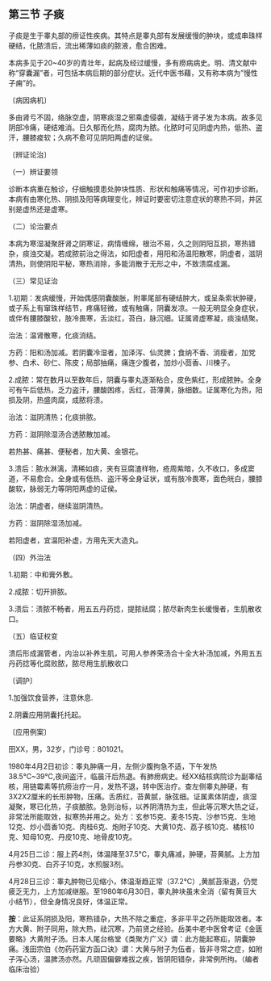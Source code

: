 ## 第三节 子痰

子痰是生于睾丸部的痨证性疾病。其特点是睾丸部有发展缓慢的肿块，或成串珠样硬结，化脓溃后，流出稀薄如痰的脓液，愈合困难。

本病多见于20~40岁的青壮年，起病及经过缓慢，多有痨病病史。明、清文献中称“穿囊漏”者，可包括本病后期的部分症状。近代中医书藉，又有称本病为”慢性子痈”的。

〔病因病机〕

多由肾亏不固，络脉空虚，阴寒痰湿之邪乘虚侵袭，凝结于肾子发为本病。故多见阴部冷痛，硬结难消。日久郁而化热，腐肉为脓。化脓时可见阴虚内热，低热、盗汗，腰膝痠软；久病不愈可见阴阳两虚的证侯。

〔辨证论治〕

（一）辨证要领

诊断本病重在触诊，仔细触摸患处肿块性质、形状和触痛等情况，可作初步诊断。本病有由寒化热、阴损及阳等病理变化，辨证时要密切注意症状的寒热不同，并区别是虚热还是虚寒。

（二）论治要点

本病为寒湿凝聚肝肾之阴寒证，病情缠绵，根治不易，久之则阴阳互损，寒热错杂，痰浊交凝。若成脓前治之得法，如阳虚者，用阳和汤温阳散寒，阴虚者，滋阴清热，则使阴阳平秘，寒热消除，多能消散于无形之中，不致溃腐成漏。

（三）常见证治

1.初期：发病缓慢，开始偶感阴囊酸胀，附睾尾部有硬结肿大，或呈条索状肿硬，或子系上有窜珠样结节，疼痛轻微，或有触痛，阴囊发凉。一般无明显全身症状，或伴有腰膝酸软，肢冷畏寒，舌淡红，苔白，脉沉细。证属肾虚寒凝，痰浊结聚。

治法：温肾散寒，化痰消结。

方药：阳和汤加减。若阴囊冷湿者，加泽泻、仙灵脾；食纳不香、消瘦者，加党参、白术、砂仁、陈皮；局部抽痛，痛连少腹者，加炒小茴香、川楝子。

2.成脓：常在数月以至数年后，阴囊与睾丸逐渐粘合，皮色紫红，形成脓肿。全身可有午后低热，乏力盗汗，腰酸困疼，舌红，苔薄黄，脉细数。证属寒化为热，阳损及阴，热盛肉腐，成脓将溃。

治法：滋阴清热；化痰排脓。

方药：滋阴除湿汤合透脓散加减。

若热甚、痛甚、便秘者，加大黄、金银花。

3.溃后：脓水淋漓，清稀如痰，夹有豆腐渣样物，疮周紫暗，久不收口，多成窦道，不易愈合。全身或有低热、盗汗等全身证状，或有肢冷畏寒，面色㿠白，腰膝酸软，脉弱无力等阴阳两虚的证侯。

治法：阴虚者，继续滋阴清热。

方药：滋阴除湿汤加减。

若阳虚者，宜温阳补虚，方用先天大造丸。

（四）外治法

1.初期：中和膏外敷。

2.成脓：切开排脓。

3.溃后：溃脓不畅者，用五五丹药捻，提脓祛腐；脓尽新肉生长缓慢者，生肌散收口。

（五）临证权变

溃后形成漏管者，内治以补养生肌，可用人参养荣汤合十全大补汤加减，外用五五丹药捻等化腐败脓，脓尽用生肌散收口

〔调护〕

1.加强饮食营养，注意休息.

2.阴囊应用阴囊托托起。

〔应用例案〕

田XX，男，32岁，门诊号：801021。

1980年4月2日初诊：睾丸肿痛一月，左侧少腹拘急不适，下午发热38.5℃~39℃,夜间盗汗，临晨汗后热退。有肺痨病史。经XX结核病院诊为副睾结核，用链霉素等抗痨治疗一月，发热不退，转中医治疗。查左侧睾丸肿硬，有3X2X2厘米的长形肿物，压痛。舌质红，苔黄腻，脉弦细。证属素体阴虚，痰湿凝聚，寒已化热，子痰酿脓。急则治标，以养阴清热为主，但此等沉寒大热之证，非常法所能取效，拟寒热并用之。处方：玄参15克、麦冬15克、沙参15克、生地12克、炒小茴香10克、肉桂6克、炮附子10克、大黄10克、荔子核10克、橘核10克、知母10克、丹皮10克、地骨皮10克。

4月25日二诊：服上药4剂，体温降至37.5℃，睾丸痛减，肿硬，苔黄腻。上方加丹参30克、白芥子10克，水煎服3剂。

4月28日三诊：睾丸肿物已见缩小，体温渐趋正常（37.2°C）,黄腻苔渐退，仍觉疲乏无力，上方加减继服。至1980年6月30日，睾丸肿块虽末全消（留有黄豆大小结节），但全身情况良好，体温正常。

**按**：此证系阴损及阳，寒热错杂，大热不除之重症，多非平平之药所能取效者。本方大黄、附子同用，除大热，祛沉寒，乃前贤之经验。岳美中老中医曾考证《金匮要略》大黄附子汤。日本人尾台格堂《类聚方广义》谓：此方能起寒疝，阴囊肿痛。浅田宗伯《勿药药室方函口诀》谓：大黄与附子为伍者，皆非寻常之症，如附子泻心汤，温脾汤亦然。凡顽固偏僻难拔之疾，皆阴阳错杂，非常例所拘。（编者临床治验）

